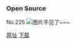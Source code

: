 ### Open Source
No.225
![图片不见了~~~](https://imgs.xkcd.com/comics/open_source.png)

[原址](https://xkcd.com//225) [下载](https://imgs.xkcd.com/comics/open_source.png)

